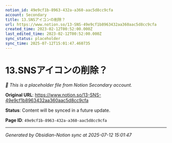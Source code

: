```yaml
---
notion_id: 49e9cf1b-8963-432a-a360-aac5d8cc9cfa
account: Secondary
title: 13.SNSアイコンの削除？
url: https://www.notion.so/13-SNS-49e9cf1b8963432aa360aac5d8cc9cfa
created_time: 2023-02-12T00:52:00.000Z
last_edited_time: 2023-02-12T00:52:00.000Z
sync_status: placeholder
sync_time: 2025-07-12T15:01:47.460735
---
```


# 13.SNSアイコンの削除？

*🔄 This is a placeholder file from Notion Secondary account.*

**Original URL**: https://www.notion.so/13-SNS-49e9cf1b8963432aa360aac5d8cc9cfa

**Status**: Content will be synced in a future update.

**Page ID**: `49e9cf1b-8963-432a-a360-aac5d8cc9cfa`

---

*Generated by Obsidian-Notion sync at 2025-07-12 15:01:47*
